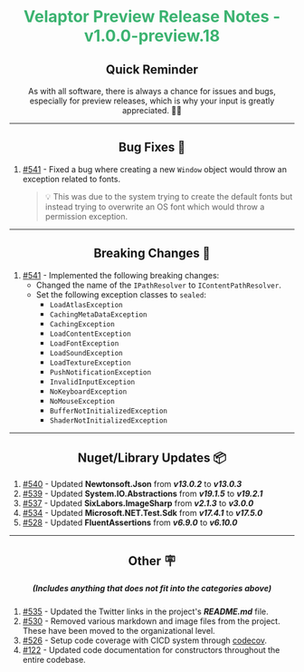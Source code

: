<h1 align="center" style='color:mediumseagreen;font-weight:bold'>
    Velaptor Preview Release Notes - v1.0.0-preview.18
</h1>

<h2 align="center" style='font-weight:bold'>Quick Reminder</h2>

<div align="center">

As with all software, there is always a chance for issues and bugs, especially for preview releases, which is why your input is greatly appreciated. 🙏🏼
</div>

---

<h2 style="font-weight:bold" align="center">Bug Fixes 🐛</h2>

1. [#541](https://github.com/KinsonDigital/Velaptor/issues/541) - Fixed a bug where creating a new `Window` object would throw an exception related to fonts.
    > 💡 This was due to the system trying to create the default fonts
    > but instead trying to overwrite an OS font which would throw a permission exception.

---

<h2 style="font-weight:bold" align="center">Breaking Changes 🧨</h2>

1. [#541](https://github.com/KinsonDigital/Velaptor/issues/541) - Implemented the following breaking changes:
   - Changed the name of the `IPathResolver` to `IContentPathResolver`.
   - Set the following exception classes to `sealed`:
     - `LoadAtlasException`
     - `CachingMetaDataException`
     - `CachingException`
     - `LoadContentException`
     - `LoadFontException`
     - `LoadSoundException`
     - `LoadTextureException`
     - `PushNotificationException`
     - `InvalidInputException`
     - `NoKeyboardException`
     - `NoMouseException`
     - `BufferNotInitializedException`
     - `ShaderNotInitializedException`
---

<h2 style="font-weight:bold" align="center">Nuget/Library Updates 📦</h2>

1. [#540](https://github.com/KinsonDigital/Velaptor/pull/540) - Updated **Newtonsoft.Json** from _**v13.0.2**_ to _**v13.0.3**_
2. [#539](https://github.com/KinsonDigital/Velaptor/pull/539) - Updated **System.IO.Abstractions** from _**v19.1.5**_ to _**v19.2.1**_
3. [#537](https://github.com/KinsonDigital/Velaptor/pull/537) - Updated **SixLabors.ImageSharp** from _**v2.1.3**_ to _**v3.0.0**_
4. [#534](https://github.com/KinsonDigital/Velaptor/pull/534) - Updated **Microsoft.NET.Test.Sdk** from _**v17.4.1**_ to _**v17.5.0**_
5. [#528](https://github.com/KinsonDigital/Velaptor/pull/528) - Updated **FluentAssertions** from _**v6.9.0**_ to _**v6.10.0**_

---

<h2 style="font-weight:bold" align="center">Other 🪧</h2>
<h5 align="center">(Includes anything that does not fit into the categories above)</h5>

1. [#535](https://github.com/KinsonDigital/Velaptor/issues/535) - Updated the Twitter links in the project's _**README.md**_ file.
2. [#530](https://github.com/KinsonDigital/Velaptor/issues/530) - Removed various markdown and image files from the project.  These have been moved to the organizational level.
3. [#526](https://github.com/KinsonDigital/Velaptor/issues/526) - Setup code coverage with CICD system through [codecov](https://about.codecov.io/).
4. [#122](https://github.com/KinsonDigital/Velaptor/issues/122) - Updated code documentation for constructors throughout the entire codebase.
